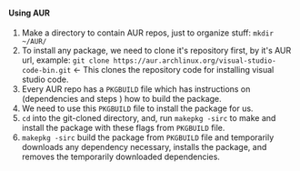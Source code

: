 
#### Using AUR
1. Make a directory to contain AUR repos, just to organize stuff: `mkdir ~/AUR/` 
2. To install any package, we need to clone it's repository first, by it's AUR url, example: `git clone https://aur.archlinux.org/visual-studio-code-bin.git` <- This clones the repository code for installing visual studio code.
3. Every AUR repo has a `PKGBUILD` file which has instructions on (dependencies and steps ) how to build the package.
4. We need to use this `PKGBUILD` file to install the package for us.
5. `cd` into the git-cloned directory, and, run `makepkg -sirc` to make and install the package with these flags from `PKGBUILD` file.
6. `makepkg -sirc` build the package from `PKGBUILD` file and temporarily downloads any dependency necessary, installs the package, and removes the temporarily downloaded dependencies.